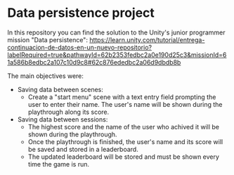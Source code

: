 # Data persistence project

In this repository you can find the solution to the Unity's junior programmer mission "Data persistence":
https://learn.unity.com/tutorial/entrega-continuacion-de-datos-en-un-nuevo-repositorio?labelRequired=true&pathwayId=62b2353fedbc2a0e190d25c3&missionId=61a586b8edbc2a107c10d9c8#62c876ededbc2a06d9dbdb8b

The main objectives were:
 - Saving data between scenes:
   - Create a "start menu" scene with a text entry field prompting the user to enter their name. The user's name will be shown during the playthrough along its score.
 - Saving data between sessions:
   - The highest score and the name of the user who achived it will be shown during the playthrough.
   - Once the playthrough is finished, the user's name and its score will be saved and stored in a leaderboard.
   - The updated leaderboard will be stored and must be shown every time the game is run.

